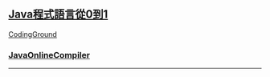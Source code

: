 ## [Java程式語言從0到1](https://hahow.in/courses/5892e48a5f188a07007f7013/assignments)

[CodingGround](https://www.tutorialspoint.com/codingground.htm)

### [JavaOnlineCompiler](https://www.tutorialspoint.com/compile_java8_online.php)

---
